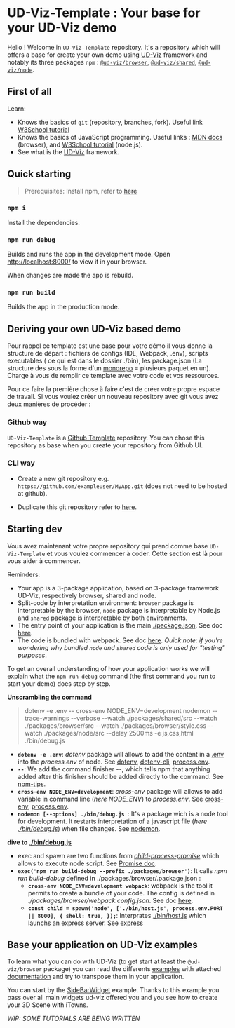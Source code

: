 # UD-Viz-Template : Your base for your UD-Viz demo

Hello !
Welcome in `UD-Viz-Template` repository. It's a repository which will offers a base for create your own demo using [UD-Viz](https://github.com/VCityTeam/UD-Viz) framework and notably its three packages `npm` : [`@ud-viz/browser`](https://www.npmjs.com/package/@ud-viz/browser), [`@ud-viz/shared`](https://www.npmjs.com/package/@ud-viz/shared), [`@ud-viz/node`](https://www.npmjs.com/package/@ud-viz/node).

  
## First of all

Learn:
- Knows the basics of `git` (repository, branches, fork). Useful link [W3School tutorial](https://www.w3schools.com/git/default.asp)
- Knows the basics of JavaScript programming. Useful links : [MDN docs](https://developer.mozilla.org/en-US/docs/Learn/Getting_started_with_the_web/JavaScript_basics) (browser), and [W3School tutorial](https://www.w3schools.com/nodejs/nodejs_get_started.asp) (node.js).   
- See what is the [UD-Viz](https://github.com/VCityTeam/UD-Viz) framework.


## Quick starting

> Prerequisites: Install npm, refer to [here](https://github.com/VCityTeam/UD-SV/blob/master/Tools/ToolNpm.md)

### `npm i`

Install the dependencies.

### `npm run debug`

Builds and runs the app in the development mode.
Open [http://localhost:8000/](http://localhost:8000/) to view it in your browser.

When changes are made the app is rebuild.

### `npm run build`

Builds the app in the production mode.



## Deriving your own UD-Viz based demo

Pour rappel ce template est une base pour votre démo il vous donne la structure de départ :  fichiers de configs (IDE, Webpack, .env), scripts executables ( ce qui est dans le dossier ./bin), les package.json (La structure des sous la forme d'un [monorepo](https://en.wikipedia.org/wiki/Monorepo?useskin=vector) = plusieurs paquet en un). Charge à vous de remplir ce template avec votre code et vos ressources.

Pour ce faire la première chose à faire c'est de créer votre propre espace de travail. Si vous voulez créer un nouveau repository avec git vous avez deux manières de procéder :

### Github way

`UD-Viz-Template` is a [Github Template](https://docs.github.com/en/repositories/creating-and-managing-repositories/creating-a-repository-from-a-template) repository. You can chose this repository as base when you create your repository from Github UI.

### CLI way

- Create a new git repository e.g. `https://github.com/exampleuser/MyApp.git` (does not need to be hosted at github).

- Duplicate this git repository refer to [here](https://docs.github.com/en/repositories/creating-and-managing-repositories/duplicating-a-repository#mirroring-a-repository).


## Starting dev

Vous avez maintenant votre propre repository qui prend comme base `UD-Viz-Template` et vous voulez commencer à coder. Cette section est là pour vous aider à commencer.

Reminders:
- Your app is a 3-package application, based on 3-package framework UD-Viz, respectively browser, shared and node. 
- Split-code by interpretation environment:  `browser` package is interpretable by the browser,  `node` package is interpretable by Node.js and  `shared` package is interpretable by both environments.
- The entry point of your application is the main [./package.json](./package.json). See doc [here](https://docs.npmjs.com/cli/v6/configuring-npm/package-json).
- The code is bundled with webpack. See doc [here](https://webpack.js.org/concepts/). *Quick note: if you're wondering why bundled `node` and `shared` code is only used for "testing" purposes*. 

To get an overall understanding of how your application works we will explain what the `npm run debug` command (the first command you run to start your demo) does step by step.

**Unscrambling the command**

> dotenv -e .env -- cross-env NODE_ENV=development nodemon --trace-warnings --verbose --watch ./packages/shared/src --watch ./packages/browser/src --watch ./packages/browser/style.css --watch ./packages/node/src  --delay 2500ms -e js,css,html ./bin/debug.js

- **`dotenv -e .env`**: *dotenv* package will allows to add the content in a [.env](./.env) into the *process.env* of node. See [dotenv](https://www.npmjs.com/package/dotenv), [dotenv-cli](https://www.npmjs.com/package/dotenv-cli), [process.env](https://nodejs.org/dist/latest-v8.x/docs/api/process.html#process_process_env).
- **`--`**: We add the command finisher --, which tells npm that anything added after this finisher should be added directly to the command. See [npm-tips](https://corgibytes.com/blog/2017/04/18/npm-tips/).
- **`cross-env NODE_ENV=development`**: *cross-env* package will allows to add variable in command line (*here NODE_ENV*) to *process.env*. See [cross-env](https://www.npmjs.com/package/cross-env), [process.env](https://nodejs.org/dist/latest-v8.x/docs/api/process.html#process_process_env).
- **`nodemon [--options] ./bin/debug.js `**: It's a package wich is a node tool for development. It restarts interpretation of a javascript file (*here [./bin/debug.js](./bin/debug.js)*) when file changes. See [nodemon](https://www.npmjs.com/package/nodemon).

**dive to [./bin/debug.js](./bin/debug.js)**

- exec and spawn are two functions from [*child-process-promise*](https://www.npmjs.com/package/child-process-promise) which allows to execute node script. See [Promise doc](https://developer.mozilla.org/en-US/docs/Web/JavaScript/Reference/Global_Objects/Promise).
- **`exec('npm run build-debug --prefix ./packages/browser')`**: It calls *npm run build-debug* defined in ./packages/browser/.package.json :
  - **`cross-env NODE_ENV=development webpack`**: webpack is the tool it permits to create a bundle of your code. The config is defined in *./packages/browser/webpack.config.json*. See doc [here](https://webpack.js.org/concepts/).
  - **`const child = spawn('node', ['./bin/host.js', process.env.PORT || 8000], { shell: true, });`**: Interprates [./bin/host.js](./bin/host.js) which launchs an express server. See [express](https://www.npmjs.com/package/express)


## Base your application on UD-Viz examples

To learn what you can do with UD-Viz (to get start at least the `@ud-viz/browser` package) you can read the differents [examples](https://github.com/VCityTeam/UD-Viz/tree/master/examples) with attached [documentation](https://github.com/VCityTeam/UD-Viz/tree/master/docs/static/Devel/UD_Viz_Browser) and try to transpose them in your application.

You can start by the [SideBarWidget](https://github.com/VCityTeam/UD-Viz/tree/master/examples/SideBarWidget.html) example. Thanks to this example you pass over all main widgets ud-viz offered you and you see how to create your 3D Scene with iTowns.

*WIP: SOME TUTORIALS ARE BEING WRITTEN* 